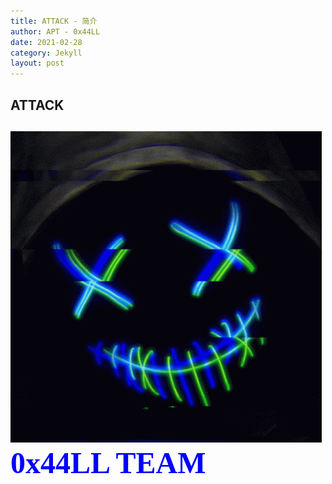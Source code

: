 ```yaml
---
title: ATTACK - 简介
author: APT - 0x44LL
date: 2021-02-28
category: Jekyll
layout: post
---
```



**ATTACK**
---

![smiley](/public/picture/anonimuns.gif)
**<font color=Blue size=33 face="黑体">0x44LL TEAM</font>**
---
